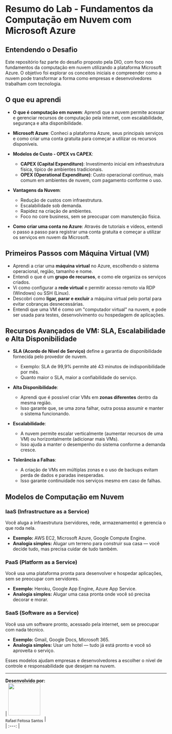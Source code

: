 # Resumo do Lab - Fundamentos da Computação em Nuvem com Microsoft Azure

## Entendendo o Desafio

Este repositório faz parte do desafio proposto pela DIO, com foco nos fundamentos da computação em nuvem utilizando a plataforma Microsoft Azure. O objetivo foi explorar os conceitos iniciais e compreender como a nuvem pode transformar a forma como empresas e desenvolvedores trabalham com tecnologia.

## O que eu aprendi

- **O que é computação em nuvem**: Aprendi que a nuvem permite acessar e gerenciar recursos de computação pela internet, com escalabilidade, segurança e alta disponibilidade.

- **Microsoft Azure**: Conheci a plataforma Azure, seus principais serviços e como criar uma conta gratuita para começar a utilizar os recursos disponíveis.

- **Modelos de Custo - OPEX vs CAPEX**:
  - **CAPEX (Capital Expenditure)**: Investimento inicial em infraestrutura física, típico de ambientes tradicionais.
  - **OPEX (Operational Expenditure)**: Custo operacional contínuo, mais comum em ambientes de nuvem, com pagamento conforme o uso.

- **Vantagens da Nuvem**:
  - Redução de custos com infraestrutura.
  - Escalabilidade sob demanda.
  - Rapidez na criação de ambientes.
  - Foco no core business, sem se preocupar com manutenção física.

- **Como criar uma conta no Azure**: Através de tutoriais e vídeos, entendi o passo a passo para registrar uma conta gratuita e começar a utilizar os serviços em nuvem da Microsoft.

## Primeiros Passos com Máquina Virtual (VM)

- Aprendi a criar uma **máquina virtual** no Azure, escolhendo o sistema operacional, região, tamanho e nome.
- Entendi o que é um **grupo de recursos**, e como ele organiza os serviços criados.
- Vi como configurar a **rede virtual** e permitir acesso remoto via RDP (Windows) ou SSH (Linux).
- Descobri como **ligar, parar e excluir** a máquina virtual pelo portal para evitar cobranças desnecessárias.
- Entendi que uma VM é como um "computador virtual" na nuvem, e pode ser usada para testes, desenvolvimento ou hospedagem de aplicações.

## Recursos Avançados de VM: SLA, Escalabilidade e Alta Disponibilidade

- **SLA (Acordo de Nível de Serviço)** define a garantia de disponibilidade fornecida pelo provedor de nuvem.
  - Exemplo: SLA de 99,9% permite até 43 minutos de indisponibilidade por mês.
  - Quanto maior o SLA, maior a confiabilidade do serviço.

- **Alta Disponibilidade**:
  - Aprendi que é possível criar VMs em **zonas diferentes** dentro da mesma região.
  - Isso garante que, se uma zona falhar, outra possa assumir e manter o sistema funcionando.

- **Escalabilidade**:
  - A nuvem permite escalar verticalmente (aumentar recursos de uma VM) ou horizontalmente (adicionar mais VMs).
  - Isso ajuda a manter o desempenho do sistema conforme a demanda cresce.

- **Tolerância a Falhas**:
  - A criação de VMs em múltiplas zonas e o uso de backups evitam perda de dados e paradas inesperadas.
  - Isso garante continuidade nos serviços mesmo em caso de falhas.

## Modelos de Computação em Nuvem

### IaaS (Infrastructure as a Service)
Você aluga a infraestrutura (servidores, rede, armazenamento) e gerencia o que roda nela.

- **Exemplo:** AWS EC2, Microsoft Azure, Google Compute Engine.
- **Analogia simples:** Alugar um terreno para construir sua casa — você decide tudo, mas precisa cuidar de tudo também.

### PaaS (Platform as a Service)
Você usa uma plataforma pronta para desenvolver e hospedar aplicações, sem se preocupar com servidores.

- **Exemplo:** Heroku, Google App Engine, Azure App Service.
- **Analogia simples:** Alugar uma casa pronta onde você só precisa decorar e morar.

### SaaS (Software as a Service)
Você usa um software pronto, acessado pela internet, sem se preocupar com nada técnico.

- **Exemplo:** Gmail, Google Docs, Microsoft 365.
- **Analogia simples:** Usar um hotel — tudo já está pronto e você só aproveita o serviço.

Esses modelos ajudam empresas e desenvolvedores a escolher o nível de controle e responsabilidade que desejam na nuvem.


---

**Desenvolvido por:**  
| <img src="https://avatars.githubusercontent.com/u/127707049?v=4" width="100px"><br><sub>Rafael Feitosa Santos</sub> |  
| :---: |
